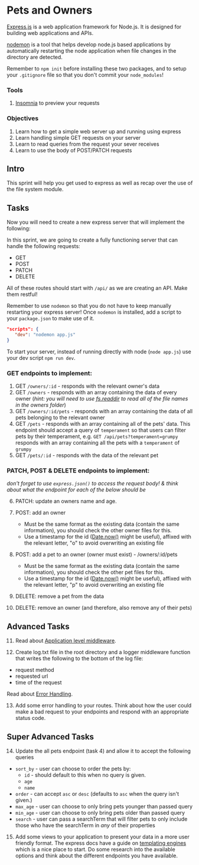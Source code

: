 # Pets and Owners

[Express.js](http://expressjs.com/) is a web application framework for Node.js. It is designed for building web applications and APIs.

[nodemon](https://www.npmjs.com/package/nodemon) is a tool that helps develop node.js based applications by automatically restarting the node application when file changes in the directory are detected.

Remember to `npm init` before installing these two packages, and to setup your `.gitignore` file so that you don't commit your `node_modules`!

### Tools

1. [Insomnia](https://insomnia.rest/download/) to preview your requests

### Objectives

1. Learn how to get a simple web server up and running using express
2. Learn handling simple GET requests on your server
3. Learn to read queries from the request your sever receives
4. Learn to use the body of POST/PATCH requests

## Intro

This sprint will help you get used to express as well as recap over the use of the file system module.

## Tasks

Now you will need to create a new express server that will implement the following:

In this sprint, we are going to create a fully functioning server that can handle the following requests:

- GET
- POST
- PATCH
- DELETE

All of these routes should start with `/api/` as we are creating an API. Make them restful!

Remember to use `nodemon` so that you do not have to keep manually restarting your express server!
Once `nodemon` is installed, add a script to your `package.json` to make use of it.

```json
"scripts": {
   "dev": "nodemon app.js"
}
```

To start your server, instead of running directly with node (`node app.js`) use your dev script `npm run dev`.

### GET endpoints to implement:

1. GET `/owners/:id` - responds with the relevant owner's data
2. GET `/owners` - responds with an array containing the data of every owner (_hint: you will need to use [fs.readdir](https://www.geeksforgeeks.org/node-js-fs-promise-readdir-method) to read all of the file names in the owners folder_)
3. GET `/owners/:id/pets` - responds with an array containing the data of all pets belonging to the relevant owner
4. GET `/pets` - responds with an array containing all of the pets' data. This endpoint should accept a query of `temperament` so that users can filter pets by their temperament, e.g. `GET /api/pets?temperament=grumpy` responds with an array containing all the pets with a `temperament` of `grumpy`
5. GET `/pets/:id` - responds with the data of the relevant pet

### PATCH, POST & DELETE endpoints to implement:

_don't forget to use `express.json()` to access the request body! & think about what the endpoint for each of the below should be_

6. PATCH: update an owners name and age.

7. POST: add an owner

   - Must be the same format as the existing data (contain the same information), you should check the other owner files for this.
   - Use a timestamp for the id ([Date.now()](https://developer.mozilla.org/en-US/docs/Web/JavaScript/Reference/Global_Objects/Date/now) might be useful), affixed with the relevant letter, "o" to avoid overwriting an existing file

8. POST: add a pet to an owner (owner must exist) - /owners/:id/pets

   - Must be the same format as the existing data (contain the same information), you should check the other pet files for this.
   - Use a timestamp for the id ([Date.now()](https://developer.mozilla.org/en-US/docs/Web/JavaScript/Reference/Global_Objects/Date/now) might be useful), affixed with the relevant letter, "p" to avoid overwriting an existing file

9. DELETE: remove a pet from the data

10. DELETE: remove an owner (and therefore, also remove any of their pets)

## Advanced Tasks

11. Read about [Application level middleware](http://expressjs.com/en/guide/using-middleware.html#middleware.application).

12. Create log.txt file in the root directory and a logger middleware function that writes the following to the bottom of the log file:

- request method
- requested url
- time of the request

Read about [Error Handling](http://expressjs.com/en/guide/error-handling.html).

13. Add some error handling to your routes. Think about how the user could make a bad request to your endpoints and respond with an appropriate status code.

## Super Advanced Tasks

14. Update the all pets endpoint (task 4) and allow it to accept the following queries

- `sort_by` - user can choose to order the pets by:
  - `id` - should default to this when no query is given.
  - `age`
  - `name`
- `order` - can accept `asc` or `desc` (defaults to `asc` when the query isn't given.)
- `max_age` - user can choose to only bring pets younger than passed query
- `min_age` - user can choose to only bring pets older than passed query
- `search` - user can pass a searchTerm that will filter pets to only include those who have the searchTerm in _any_ of their properties

15. Add some views to your application to present your data in a more user friendly format. The express docs have a guide on [templating engines](https://expressjs.com/en/guide/using-template-engines.html) which is a nice place to start. Do some research into the available options and think about the different endpoints you have available.  
